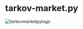 # tarkov-market.py
![tarkovmarketpylogo](https://user-images.githubusercontent.com/68284806/130361774-5fe5866f-d61b-40a3-afc1-2978ad530f17.png)

